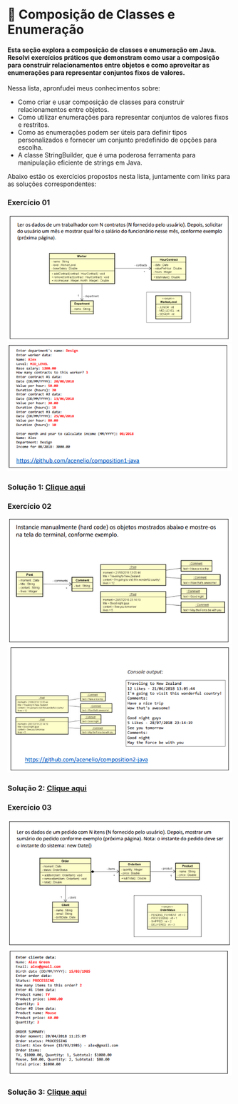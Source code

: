 # 🧱 Composição de Classes e Enumeração

#### Esta seção explora a composição de classes e enumeração em Java. Resolvi exercícios práticos que demonstram como usar a composição para construir relacionamentos entre objetos e como aproveitar as enumerações para representar conjuntos fixos de valores.

Nessa lista, apronfudei meus conhecimentos sobre:
- Como criar e usar composição de classes para construir relacionamentos entre objetos.
- Como utilizar enumerações para representar conjuntos de valores fixos e restritos.
- Como as enumerações podem ser úteis para definir tipos personalizados e fornecer um conjunto predefinido de opções para escolha.
- A classe StringBuilder, que é uma poderosa ferramenta para manipulação eficiente de strings em Java.

Abaixo estão os exercícios propostos nesta lista, juntamente com links para as soluções correspondentes:

###  Exercício 01
<img src="1.1.png" alt="Exercicio 01">
<img src="1.2.png" alt="Exercicio 01">

### Solução 1: [Clique aqui](/Exercícios/Composição%20e%20Enumeração/src/exercicio01/)


###  Exercício 02
<img src="2.1.png" alt="Exercicio 02">
<img src="2.2.png" alt="Exercicio 02">

### Solução 2: [Clique aqui](/Exercícios/Composição%20e%20Enumeração/src/exercicio02/)


###  Exercício 03
<img src="3.1.png" alt="Exercicio 03">
<img src="3.2.png" alt="Exercicio 03">

### Solução 3: [Clique aqui](/Exercícios/Composição%20e%20Enumeração/src/exercicio03/)

